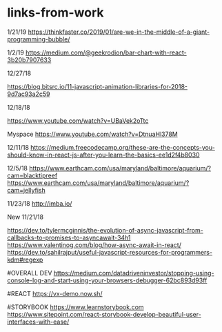 # links-from-work

1/21/19
https://thinkfaster.co/2019/01/are-we-in-the-middle-of-a-giant-programming-bubble/

1/2/19
https://medium.com/@geekrodion/bar-chart-with-react-3b20b7907633

12/27/18

https://blog.bitsrc.io/11-javascript-animation-libraries-for-2018-9d7ac93a2c59

12/18/18

https://www.youtube.com/watch?v=UBaVek2oTtc

Myspace
https://www.youtube.com/watch?v=DtnuaHl378M


12/11/18
https://medium.freecodecamp.org/these-are-the-concepts-you-should-know-in-react-js-after-you-learn-the-basics-ee1d2f4b8030

12/5/18
https://www.earthcam.com/usa/maryland/baltimore/aquarium/?cam=blacktipreef
https://www.earthcam.com/usa/maryland/baltimore/aquarium/?cam=jellyfish


11/23/18
http://imba.io/

New 11/21/18  

https://dev.to/tylermcginnis/the-evolution-of-async-javascript-from-callbacks-to-promises-to-asyncawait-34h1
https://www.valentinog.com/blog/how-async-await-in-react/
https://dev.to/sahilrajput/useful-javascript-resources-for-programmers-kdm#regexp







#OVERALL DEV
https://medium.com/datadriveninvestor/stopping-using-console-log-and-start-using-your-browsers-debugger-62bc893d93ff

#REACT
https://vx-demo.now.sh/



#STORYBOOK 
https://www.learnstorybook.com
https://www.sitepoint.com/react-storybook-develop-beautiful-user-interfaces-with-ease/


